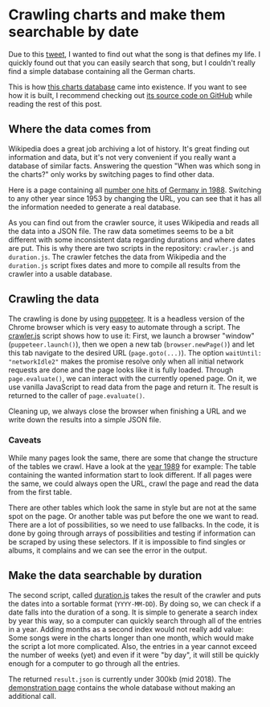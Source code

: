 # Crawling charts and make them searchable by date

Due to this [tweet](https://twitter.com/larsr_h/status/1002516381672370178), I wanted to find out what the song is
that defines my life. I quickly found out that you can easily search that song, but I couldn't really find a simple database
containing all the German charts.

This is how [this charts database](https://narigo.github.io/charts/) came into existence. If you want to see how it is
built, I recommend checking out [its source code on GitHub](https://github.com/Narigo/charts) while reading the rest of
this post.

## Where the data comes from

Wikipedia does a great job archiving a lot of history. It's great finding out information and data, but it's not very
convenient if you really want a database of similar facts. Answering the question "When was which song in the charts?"
only works by switching pages to find other data.

Here is a page containing all
[number one hits of Germany in 1988](<https://de.wikipedia.org/wiki/Liste_der_Nummer-eins-Hits_in_Deutschland_(1988)>).
Switching to any other year since 1953 by changing the URL, you can see that it has all the information needed to
generate a real database.

As you can find out from the crawler source, it uses Wikipedia and reads all the data into a JSON file. The raw data
sometimes seems to be a bit different with some inconsistent data regarding durations and where dates are put. This is
why there are two scripts in the repository: `crawler.js` and `duration.js`. The crawler fetches the data from Wikipedia
and the `duration.js` script fixes dates and more to compile all results from the crawler into a usable database.

## Crawling the data

The crawling is done by using [puppeteer](https://github.com/GoogleChrome/puppeteer). It is a headless version of the
Chrome browser which is very easy to automate through a script. The
[crawler.js](https://github.com/Narigo/charts/blob/master/crawler.js) script shows how to use it: First, we launch a
browser "window" (`puppeteer.launch()`), then we open a new tab (`browser.newPage()`) and let this tab navigate to the
desired URL (`page.goto(...)`). The option `waitUntil: "networkIdle2"` makes the promise resolve only when all initial
network requests are done and the page looks like it is fully loaded. Through `page.evaluate()`, we can interact with
the currently opened page. On it, we use vanilla JavaScript to read data from the page and return it. The result is
returned to the caller of `page.evaluate()`.

Cleaning up, we always close the browser when finishing a URL and we write down the results into a simple JSON file.

### Caveats

While many pages look the same, there are some that change the structure of the tables we crawl. Have a look at the
[year 1989](<https://de.wikipedia.org/wiki/Liste_der_Nummer-eins-Hits_in_Deutschland_(1989)>) for example: The table
containing the wanted information start to look different. If all pages were the same, we could always open the URL,
crawl the page and read the data from the first table.

There are other tables which look the same in style but are not at the same spot on the page. Or another table was put
before the one we want to read. There are a lot of possibilities, so we need to use fallbacks. In the code, it is done
by going through arrays of possibilities and testing if information can be scraped by using these selectors. If it is
impossible to find singles or albums, it complains and we can see the error in the output.

## Make the data searchable by duration

The second script, called [duration.js](https://github.com/Narigo/charts/blob/master/duration.js) takes the result of
the crawler and puts the dates into a sortable format (`YYYY-MM-DD`). By doing so, we can check if a date falls into the
duration of a song. It is simple to generate a search index by year this way, so a computer can quickly search through
all of the entries in a year. Adding months as a second index would not really add value: Some songs were in the charts
longer than one month, which would make the script a lot more complicated. Also, the entries in a year cannot exceed the
number of weeks (yet) and even if it were "by day", it will still be quickly enough for a computer to go through all the
entries.

The returned `result.json` is currently under 300kb (mid 2018). The
[demonstration page](https://narigo.github.io/charts/) contains the whole database without making an additional call.
